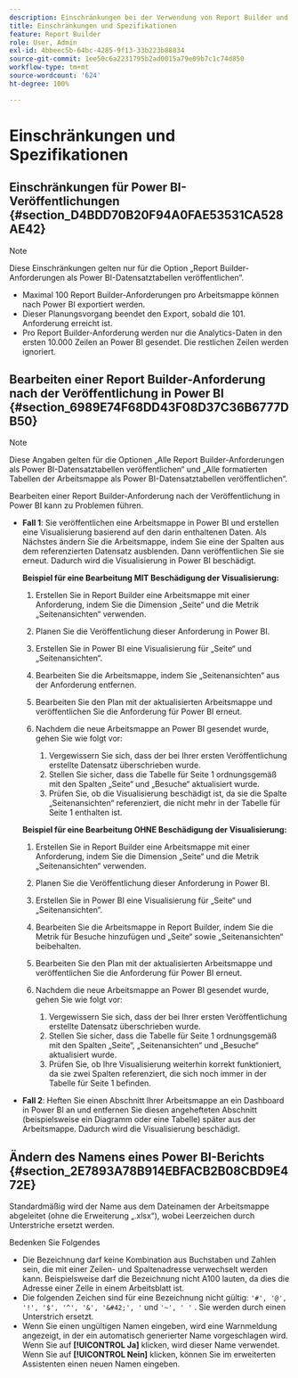 ```yaml
---
description: Einschränkungen bei der Verwendung von Report Builder und Microsoft Power BI.
title: Einschränkungen und Spezifikationen
feature: Report Builder
role: User, Admin
exl-id: 4bbeec5b-64bc-4285-9f13-33b223b88834
source-git-commit: 1ee50c6a2231795b2ad0015a79e09b7c1c74d850
workflow-type: tm+mt
source-wordcount: '624'
ht-degree: 100%

---
```


# Einschränkungen und Spezifikationen

## Einschränkungen für Power BI-Veröffentlichungen {#section_D4BDD70B20F94A0FAE53531CA528AE42}

>[!NOTE]
>
>Diese Einschränkungen gelten nur für die Option „Report Builder-Anforderungen als Power BI-Datensatztabellen veröffentlichen“.

* Maximal 100 Report Builder-Anforderungen pro Arbeitsmappe können nach Power BI exportiert werden.
* Dieser Planungsvorgang beendet den Export, sobald die 101. Anforderung erreicht ist.
* Pro Report Builder-Anforderung werden nur die Analytics-Daten in den ersten 10.000 Zeilen an Power BI gesendet. Die restlichen Zeilen werden ignoriert.

## Bearbeiten einer Report Builder-Anforderung nach der Veröffentlichung in Power BI {#section_6989E74F68DD43F08D37C36B6777DB50}

>[!NOTE]
>
>Diese Angaben gelten für die Optionen „Alle Report Builder-Anforderungen als Power BI-Datensatztabellen veröffentlichen“ und „Alle formatierten Tabellen der Arbeitsmappe als Power BI-Datensatztabellen veröffentlichen“.

Bearbeiten einer Report Builder-Anforderung nach der Veröffentlichung in Power BI kann zu Problemen führen.

* **Fall 1**: Sie veröffentlichen eine Arbeitsmappe in Power BI und erstellen eine Visualisierung basierend auf den darin enthaltenen Daten. Als Nächstes ändern Sie die Arbeitsmappe, indem Sie eine der Spalten aus dem referenzierten Datensatz ausblenden. Dann veröffentlichen Sie sie erneut. Dadurch wird die Visualisierung in Power BI beschädigt.

   **Beispiel für eine Bearbeitung MIT Beschädigung der Visualisierung:**

   1. Erstellen Sie in Report Builder eine Arbeitsmappe mit einer Anforderung, indem Sie die Dimension „Seite“ und die Metrik „Seitenansichten“ verwenden.
   2. Planen Sie die Veröffentlichung dieser Anforderung in Power BI.
   3. Erstellen Sie in Power BI eine Visualisierung für „Seite“ und „Seitenansichten“.
   4. Bearbeiten Sie die Arbeitsmappe, indem Sie „Seitenansichten“ aus der Anforderung entfernen.
   5. Bearbeiten Sie den Plan mit der aktualisierten Arbeitsmappe und veröffentlichen Sie die Anforderung für Power BI erneut.
   6. Nachdem die neue Arbeitsmappe an Power BI gesendet wurde, gehen Sie wie folgt vor:

      1. Vergewissern Sie sich, dass der bei Ihrer ersten Veröffentlichung erstellte Datensatz überschrieben wurde.
      2. Stellen Sie sicher, dass die Tabelle für Seite 1 ordnungsgemäß mit den Spalten „Seite“ und „Besuche“ aktualisiert wurde.
      3. Prüfen Sie, ob die Visualisierung beschädigt ist, da sie die Spalte „Seitenansichten“ referenziert, die nicht mehr in der Tabelle für Seite 1 enthalten ist.

   **Beispiel für eine Bearbeitung OHNE Beschädigung der Visualisierung:**

   1. Erstellen Sie in Report Builder eine Arbeitsmappe mit einer Anforderung, indem Sie die Dimension „Seite“ und die Metrik „Seitenansichten“ verwenden.
   2. Planen Sie die Veröffentlichung dieser Anforderung in Power BI.
   3. Erstellen Sie in Power BI eine Visualisierung für „Seite“ und „Seitenansichten“.
   4. Bearbeiten Sie die Arbeitsmappe in Report Builder, indem Sie die Metrik für Besuche hinzufügen und „Seite“ sowie „Seitenansichten“ beibehalten.
   5. Bearbeiten Sie den Plan mit der aktualisierten Arbeitsmappe und veröffentlichen Sie die Anforderung für Power BI erneut.
   6. Nachdem die neue Arbeitsmappe an Power BI gesendet wurde, gehen Sie wie folgt vor:

      1. Vergewissern Sie sich, dass der bei Ihrer ersten Veröffentlichung erstellte Datensatz überschrieben wurde.
      2. Stellen Sie sicher, dass die Tabelle für Seite 1 ordnungsgemäß mit den Spalten „Seite“, „Seitenansichten“ und „Besuche“ aktualisiert wurde.
      3. Prüfen Sie, ob Ihre Visualisierung weiterhin korrekt funktioniert, da sie zwei Spalten referenziert, die sich noch immer in der Tabelle für Seite 1 befinden.


* **Fall 2**: Heften Sie einen Abschnitt Ihrer Arbeitsmappe an ein Dashboard in Power BI an und entfernen Sie diesen angehefteten Abschnitt (beispielsweise ein Diagramm oder eine Tabelle) später aus der Arbeitsmappe. Dadurch wird die Visualisierung beschädigt.

## Ändern des Namens eines Power BI-Berichts {#section_2E7893A78B914EBFACB2B08CBD9E472E}

Standardmäßig wird der Name aus dem Dateinamen der Arbeitsmappe abgeleitet (ohne die Erweiterung „.xlsx“), wobei Leerzeichen durch Unterstriche ersetzt werden.

Bedenken Sie Folgendes

* Die Bezeichnung darf keine Kombination aus Buchstaben und Zahlen sein, die mit einer Zeilen- und Spaltenadresse verwechselt werden kann. Beispielsweise darf die Bezeichnung nicht A100 lauten, da dies die Adresse einer Zelle in einem Arbeitsblatt ist.
* Die folgenden Zeichen sind für eine Bezeichnung nicht gültig: `'#', '@', '!', '$', '^', '&', '&#42;', '` und `'~', ' '` . Sie werden durch einen Unterstrich ersetzt.
* Wenn Sie einen ungültigen Namen eingeben, wird eine Warnmeldung angezeigt, in der ein automatisch generierter Name vorgeschlagen wird. Wenn Sie auf **[!UICONTROL Ja]** klicken, wird dieser Name verwendet. Wenn Sie auf **[!UICONTROL Nein]** klicken, können Sie im erweiterten Assistenten einen neuen Namen eingeben.
